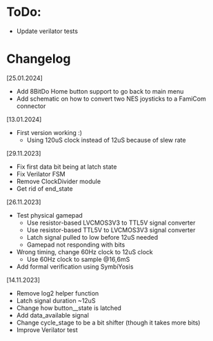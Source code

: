 # ToDo:
- Update verilator tests

# Changelog
[25.01.2024]
- Add 8BitDo Home button support to go back to main menu
- Add schematic on how to convert two NES joysticks to a FamiCom connector

[13.01.2024]
- First version working :)
    - Using 120uS clock instead of 12uS because of slew rate

[29.11.2023]
- Fix first data bit being at latch state
- Fix Verilator FSM
- Remove ClockDivider module
- Get rid of end_state

[26.11.2023]
- Test physical gamepad
    - Use resistor-based LVCMOS3V3 to TTL5V signal converter
    - Use resistor-based TTL5V to LVCMOS3V3 signal converter
    - Latch signal pulled to low before 12uS needed
    - Gamepad not responding with bits
- Wrong timing, change 60Hz clock to 12uS clock
    - Use 60Hz clock to sample @16,6mS
- Add formal verification using SymbiYosis


[14.11.2023]
- Remove log2 helper function
- Latch signal duration ~12uS
- Change how button__state is latched
- Add data_available signal
- Change cycle_stage to be a bit shifter (though it takes more bits)
- Improve Verilator test